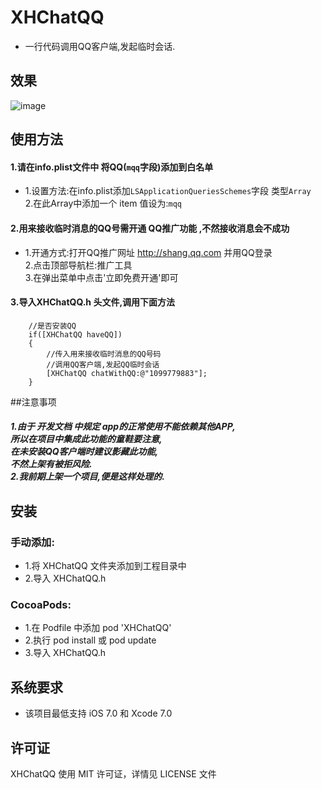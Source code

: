﻿# XHChatQQ
* 一行代码调用QQ客户端,发起临时会话.

## 效果
![image](http://a.hiphotos.baidu.com/image/pic/item/d6ca7bcb0a46f21fb66b5f61fe246b600c33aea0.jpg)
## 使用方法
#### 1.请在info.plist文件中 将QQ(`mqq`字段)添加到白名单
*    1.设置方法:在info.plist添加`LSApplicationQueriesSchemes`字段 类型`Array`<br>
     2.在此Array中添加一个 item 值设为:`mqq`<br>

#### 2.用来接收临时消息的QQ号需开通 QQ推广功能 ,不然接收消息会不成功<br>
*    1.开通方式:打开QQ推广网址  http://shang.qq.com  并用QQ登录<br>
     2.点击顶部导航栏:推广工具<br>
     3.在弹出菜单中点击'立即免费开通'即可<br>

#### 3.导入XHChatQQ.h 头文件,调用下面方法
```objc
    //是否安装QQ
    if([XHChatQQ haveQQ])
    {
        //传入用来接收临时消息的QQ号码
        //调用QQ客户端,发起QQ临时会话
        [XHChatQQ chatWithQQ:@"1099779883"];
    }
```
##注意事项
##### 1.由于 开发文档 中规定 app的正常使用不能依赖其他APP,<br>所以在项目中集成此功能的童鞋要注意,<br>在未安装QQ客户端时建议影藏此功能,<br>不然上架有被拒风险. <br>    2.我前期上架一个项目,便是这样处理的.
##  安装
### 手动添加:<br>
*   1.将 XHChatQQ 文件夹添加到工程目录中<br>
*   2.导入 XHChatQQ.h

### CocoaPods:<br>
*   1.在 Podfile 中添加 pod 'XHChatQQ'<br>
*   2.执行 pod install 或 pod update<br>
*   3.导入 XHChatQQ.h

##  系统要求
*   该项目最低支持 iOS 7.0 和 Xcode 7.0

##  许可证
XHChatQQ 使用 MIT 许可证，详情见 LICENSE 文件